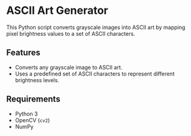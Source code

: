 # ASCII Art Generator

This Python script converts grayscale images into ASCII art by mapping pixel brightness values to a set of ASCII characters.

## Features

- Converts any grayscale image to ASCII art.
- Uses a predefined set of ASCII characters to represent different brightness levels.

## Requirements

- Python 3
- OpenCV (`cv2`)
- NumPy

